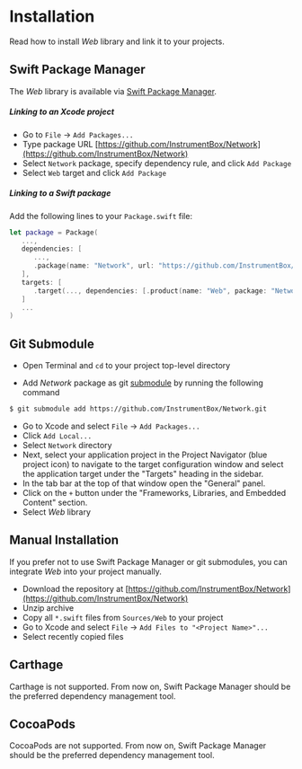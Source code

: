 # Installation

Read how to install *Web* library and link it to your projects.

## Swift Package Manager

The *Web* library is available via [Swift Package Manager](https://swift.org/package-manager/).

##### Linking to an Xcode project

- Go to `File` -> `Add Packages...` 
- Type package URL [https://github.com/InstrumentBox/Network](https://github.com/InstrumentBox/Network)
- Select `Network` package, specify dependency rule, and click `Add Package`
- Select `Web` target and click `Add Package`

##### Linking to a Swift package

Add the following lines to your `Package.swift` file:

```swift
let package = Package(
   ...,
   dependencies: [
      ...,
      .package(name: "Network", url: "https://github.com/InstrumentBox/Network", .upToNextMajor(from: "0.1")
   ],
   targets: [
      .target(..., dependencies: [.product(name: "Web", package: "Network"])
   ]
   ...
)
```

## Git Submodule

- Open Terminal and `cd` to your project top-level directory

- Add *Network* package as git [submodule](https://git-scm.com/docs/git-submodule) by running the
  following command

```sh
$ git submodule add https://github.com/InstrumentBox/Network.git
```

- Go to Xcode and select `File` -> `Add Packages...`
- Click `Add Local...`
- Select `Network` directory
- Next, select your application project in the Project Navigator (blue project icon) to navigate 
  to the target configuration window and select the application target under the "Targets" heading 
  in the sidebar.
- In the tab bar at the top of that window open the "General" panel.
- Click on the `+` button under the "Frameworks, Libraries, and Embedded Content" section.
- Select *Web* library

## Manual Installation

If you prefer not to use Swift Package Manager or git submodules, you can  integrate  *Web* into 
your project manually.

- Download the repository at [https://github.com/InstrumentBox/Network](https://github.com/InstrumentBox/Network)
- Unzip archive
- Copy all `*.swift` files from `Sources/Web` to your project
- Go to Xcode and select `File` -> `Add Files to "<Project Name>"...`
- Select recently copied files

## Carthage

Carthage is not supported. From now on, Swift Package Manager should be the preferred dependency 
management tool.

## CocoaPods

CocoaPods are not supported. From now on, Swift Package Manager should be the preferred dependency 
management tool.

